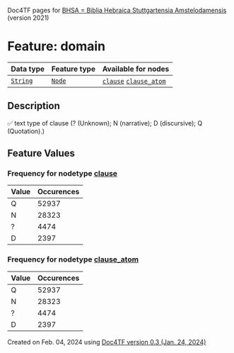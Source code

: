 Doc4TF pages for [BHSA = Biblia Hebraica Stuttgartensia Amstelodamensis](https://github.com/etcbc/BHSA/tree/master/tf) (version 2021)
# Feature: domain
Data type|Feature type|Available for nodes
---|---|---
[`String`](featurebydatatype.md#string)|[`Node`](featurebytype.md#node)| [`clause`](featurebynodetype.md#clause)  [`clause_atom`](featurebynodetype.md#clause_atom) 
## Description
✅ text type of clause (? (Unknown); N (narrative); D (discursive); Q (Quotation).)
## Feature Values
### Frequency for nodetype [clause](featurebynodetype.md#clause)
Value|Occurences
---|---
Q|52937
N|28323
?|4474
D|2397
### Frequency for nodetype [clause_atom](featurebynodetype.md#clause_atom)
Value|Occurences
---|---
Q|52937
N|28323
?|4474
D|2397
 

Created on Feb. 04, 2024 using [Doc4TF  version 0.3 (Jan. 24, 2024)](https://github.com/tonyjurg/Doc4TF) 